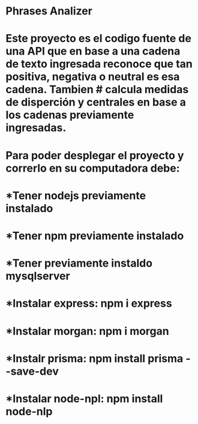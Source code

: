 # Phrases Analizer
# Este proyecto es el codigo fuente de una API que en base a una cadena de texto ingresada reconoce que tan positiva, negativa o neutral es esa cadena. Tambien # calcula medidas de disperción y centrales en base a los cadenas previamente ingresadas.

# Para poder desplegar el proyecto y correrlo en su computadora debe:
#   *Tener nodejs previamente instalado
#   *Tener npm previamente instalado
#   *Tener previamente instaldo mysqlserver
#   *Instalar express: npm i express
#   *Instalar morgan: npm i morgan
#   *Instalr prisma: npm install prisma --save-dev
#   *Instalar node-npl: npm install node-nlp
